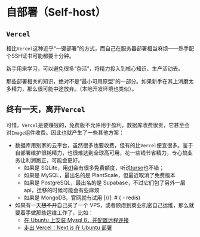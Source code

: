 # 自部署（Self-host）

## `Vercel`

相比`Vercel`这种近乎“一键部署”的方式，而自己在服务器部署相当麻烦——熟手配个SSH证书可能都要十分钟。

新手用来学习，可以避免很多“杂活”，将精力投入到核心知识、生产活动去。

那些部署相关的知识，绝对不是“最小可用原型”的一部分。如果新手在其上消磨太多精力，那么很可能中途放弃。（本地开发环境也类似）。

## 终有一天，离开`Vercel`

可惜，`Vercel`是要赚钱的，免费版不允许用于盈利，数据库收费很贵，它甚至会对`Image`组件收费。因此也就产生了一些其他方案：

- 数据库用别家的云平台，虽然很多也要收费，但有的比`Vercel`便宜很多。鉴于自部署维护很耗精力，也很难达到全球高可用，花一些钱节省精力，专心搞业务让利润跑正，可能会更好。
  - 如果是 SQLite，用[d1](https://developers.cloudflare.com/d1)会有很多免费额度，听说[turso](https://turso.tech/)也不错；
  - 如果是 MySQL，最出名的是 PlantScale，但最近取消了免费版本
  - 如果是 PostgreSQL，最出名的是 Supabase，不过它们包了另外一层 api，迁移的时候可能会有些麻烦
  - 如果是 MongoDB，官网就有试用
[//]: # (  - redis)
- 如果有一天~~想不开~~自己买了一个 VPS，或者顾虑到商业机密自己运维，那么就要着手做那些运维工作了，比如：
  - [在 Ubuntu 上安装 Mysql 8，并配置远程连接](../../CS/db/mysql/mysql-install)
  - [走出 Vercel：Next.js 在 Ubuntu 部署](./nextjs-ubuntu)
